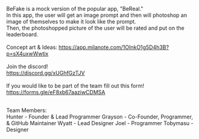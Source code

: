 BeFake is a mock version of the popular app, "BeReal."  
In this app, the user will get an image prompt and then will photoshop an image of themselves to make it look like the prompt.  
Then, the photoshopped picture of the user will be rated and put on the leaderboard.  
<br>
Concept art & Ideas: 
https://app.milanote.com/1OInkO1g5D4h3B?p=sX4uxwWwtix  
<br>
Join the discord!  
https://discord.gg/xUGhfGzTJV  
<br>
If you would like to be part of the team fill out this form!  
https://forms.gle/eF8xb67aaziwCDMSA  
<br>

Team Members:  
Hunter - Founder & Lead Programmer
Grayson - Co-Founder, Programmer, & GitHub Maintainer
Wyatt - Lead Designer
Joel - Programmer
Tobymasu - Designer
